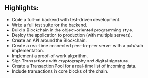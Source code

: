## Highlights:
- Code a full-on backend with test-driven development.
- Write a full test suite for the backend.
- Build a Blockchain in the object-oriented programming style.
- Deploy the application to production (with multiple servers).
- Create an API around the Blockchain.
- Create a real-time connected peer-to-peer server with a pub/sub implementation.
- Implement a proof-of-work algorithm.
- Sign Transactions with cryptography and digital signature.
- Create a Transaction Pool for a real-time list of incoming data.
- Include transactions in core blocks of the chain.
